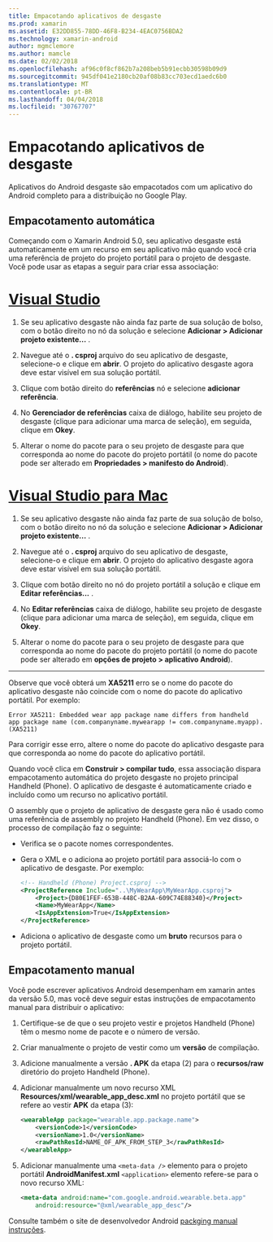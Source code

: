 ```yaml
---
title: Empacotando aplicativos de desgaste
ms.prod: xamarin
ms.assetid: E32DD855-78DD-46F8-B234-4EAC0756BDA2
ms.technology: xamarin-android
author: mgmclemore
ms.author: mamcle
ms.date: 02/02/2018
ms.openlocfilehash: af96c0f8cf862b7a208beb5b91ecbb30598b09d9
ms.sourcegitcommit: 945df041e2180cb20af08b83cc703ecd1aedc6b0
ms.translationtype: MT
ms.contentlocale: pt-BR
ms.lasthandoff: 04/04/2018
ms.locfileid: "30767707"
---
```

# <a name="packaging-wear-apps"></a>Empacotando aplicativos de desgaste

Aplicativos do Android desgaste são empacotados com um aplicativo do Android completo para a distribuição no Google Play. 

## <a name="automatic-packaging"></a>Empacotamento automática

Começando com o Xamarin Android 5.0, seu aplicativo desgaste está automaticamente em um recurso em seu aplicativo mão quando você cria uma referência de projeto do projeto portátil para o projeto de desgaste. Você pode usar as etapas a seguir para criar essa associação: 

# <a name="visual-studiotabvswin"></a>[Visual Studio](#tab/vswin)

1. Se seu aplicativo desgaste não ainda faz parte de sua solução de bolso, com o botão direito no nó da solução e selecione **Adicionar > Adicionar projeto existente...** .

2. Navegue até o **. csproj** arquivo do seu aplicativo de desgaste, selecione-o e clique em **abrir**. O projeto do aplicativo desgaste agora deve estar visível em sua solução portátil.

3. Clique com botão direito do **referências** nó e selecione **adicionar referência**.

4. No **Gerenciador de referências** caixa de diálogo, habilite seu projeto de desgaste (clique para adicionar uma marca de seleção), em seguida, clique em **Okey**.

5. Alterar o nome do pacote para o seu projeto de desgaste para que corresponda ao nome do pacote do projeto portátil (o nome do pacote pode ser alterado em **Propriedades > manifesto do Android**).

# <a name="visual-studio-for-mactabvsmac"></a>[Visual Studio para Mac](#tab/vsmac)

1. Se seu aplicativo desgaste não ainda faz parte de sua solução de bolso, com o botão direito no nó da solução e selecione **Adicionar > Adicionar projeto existente...** .

2. Navegue até o **. csproj** arquivo do seu aplicativo de desgaste, selecione-o e clique em **abrir**. O projeto do aplicativo desgaste agora deve estar visível em sua solução portátil.

3. Clique com botão direito no nó do projeto portátil a solução e clique em **Editar referências...** .

4. No **Editar referências** caixa de diálogo, habilite seu projeto de desgaste (clique para adicionar uma marca de seleção), em seguida, clique em **Okey**.

5. Alterar o nome do pacote para o seu projeto de desgaste para que corresponda ao nome do pacote do projeto portátil (o nome do pacote pode ser alterado em **opções de projeto > aplicativo Android**).

-----


Observe que você obterá um **XA5211** erro se o nome do pacote do aplicativo desgaste não coincide com o nome do pacote do aplicativo portátil. Por exemplo:

```shell
Error XA5211: Embedded wear app package name differs from handheld 
app package name (com.companyname.mywearapp != com.companyname.myapp). (XA5211)
```

Para corrigir esse erro, altere o nome do pacote do aplicativo desgaste para que corresponda ao nome do pacote do aplicativo portátil.

Quando você clica em **Construir > compilar tudo**, essa associação dispara empacotamento automática do projeto desgaste no projeto principal Handheld (Phone). O aplicativo de desgaste é automaticamente criado e incluído como um recurso no aplicativo portátil.

O assembly que o projeto de aplicativo de desgaste gera não é usado como uma referência de assembly no projeto Handheld (Phone). Em vez disso, o processo de compilação faz o seguinte:

-   Verifica se o pacote nomes correspondentes. 

-   Gera o XML e o adiciona ao projeto portátil para associá-lo com o aplicativo de desgaste. Por exemplo: 

    ```xml
    <!-- Handheld (Phone) Project.csproj -->
    <ProjectReference Include="..\MyWearApp\MyWearApp.csproj">
        <Project>{D80E1FEF-653B-448C-B2AA-609C74E88340}</Project>
        <Name>MyWearApp</Name>
        <IsAppExtension>True</IsAppExtension>
    </ProjectReference>
    ```

-   Adiciona o aplicativo de desgaste como um **bruto** recursos para o projeto portátil. 


## <a name="manual-packaging"></a>Empacotamento manual

Você pode escrever aplicativos Android desempenham em xamarin antes da versão 5.0, mas você deve seguir estas instruções de empacotamento manual para distribuir o aplicativo: 

1. Certifique-se de que o seu projeto vestir e projetos Handheld (Phone) têm o mesmo nome de pacote e o número de versão.

2. Criar manualmente o projeto de vestir como um **versão** de compilação.

3. Adicione manualmente a versão **. APK** da etapa (2) para o **recursos/raw** diretório do projeto Handheld (Phone).

4. Adicionar manualmente um novo recurso XML **Resources/xml/wearable_app_desc.xml** no projeto portátil que se refere ao vestir **APK** da etapa (3):

    ```xml
    <wearableApp package="wearable.app.package.name">
        <versionCode>1</versionCode>
        <versionName>1.0</versionName>
        <rawPathResId>NAME_OF_APK_FROM_STEP_3</rawPathResId>
    </wearableApp>
    ```

5. Adicionar manualmente uma `<meta-data />` elemento para o projeto portátil **AndroidManifest.xml** `<application>` elemento refere-se para o novo recurso XML:

    ```xml
    <meta-data android:name="com.google.android.wearable.beta.app"
        android:resource="@xml/wearable_app_desc"/>
    ```

Consulte também o site de desenvolvedor Android [packging manual instruções](https://developer.android.com/training/wearables/apps/packaging.html#PackageManually).

